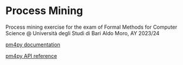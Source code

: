 # Process Mining
Process mining exercise for the exam of Formal Methods for Computer Science @ Università degli Studi di Bari Aldo Moro, AY 2023/24

[pm4py documentation](https://pm4py.fit.fraunhofer.de/documentation)

[pm4py API reference](https://pm4py.fit.fraunhofer.de/static/assets/api/2.7.9/api.html)
